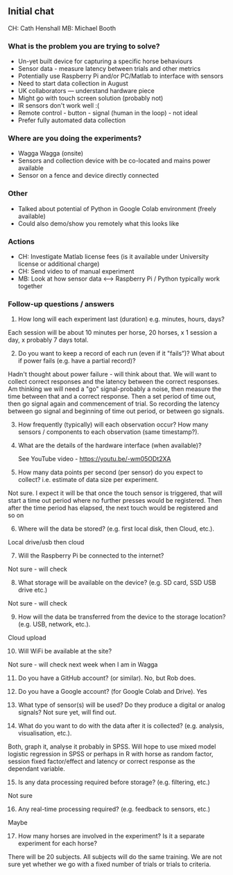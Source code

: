 ## Initial chat

CH: Cath Henshall
MB: Michael Booth

### What is the problem you are trying to solve?

- Un-yet built device for capturing a specific horse behaviours
- Sensor data - measure latency between trials and other metrics
- Potentially use Raspberry Pi and/or PC/Matlab to interface with sensors
- Need to start data collection in August
- UK collaborators — understand hardware piece
- Might go with touch screen solution (probably not)
- IR sensors don't work well :(
- Remote control - button - signal (human in the loop) - not ideal
- Prefer fully automated data collection

### Where are you doing the experiments? 

- Wagga Wagga (onsite)
- Sensors and collection device with be co-located and mains power available
- Sensor on a fence and device directly connected

### Other

- Talked about potential of Python in Google Colab environment (freely available)
- Could also demo/show you remotely what this looks like

### Actions

- CH: Investigate Matlab license fees (is it available under University license or additional charge)
- CH: Send video to of manual experiment
- MB: Look at how sensor data <--> Raspberry Pi / Python typically work together

### Follow-up questions / answers

1. How long will each experiment last (duration) e.g. minutes, hours, days?  

Each session will be about 10 minutes per horse, 20 horses, x 1 session a day, x probably 7 days total.  
   
2. Do you want to keep a record of each run (even if it "fails”)? What about if power fails (e.g. have a partial record)?  

Hadn't thought about power failure - will think about that.  We will want to collect correct responses and the latency between the correct responses.  Am thinking we will need a "go" signal-probably a noise, then measure the time between that and a correct response.  Then a set period of time out, then go signal again and commencement of trial.  So recording the latency between go signal and beginning of time out period, or between go signals.

3. How frequently (typically) will each observation occur? How many sensors / components to each observation (same timestamp?).
    
4. What are the details of the hardware interface (when available)?
   
   See YouTube video - https://youtu.be/-wm05ODt2XA 

5. How many data points per second (per sensor) do you expect to collect? i.e. estimate of data size per experiment. 

Not sure.  I expect it will be that once the touch sensor is triggered, that will start a time out period where no further presses would be registered.  Then after the time period has elapsed, the next touch would be registered and so on

6. Where will the data be stored? (e.g. first local disk, then Cloud, etc.).   

Local drive/usb then cloud

7. Will the Raspberry Pi be connected to the internet?  

Not sure - will check

8.  What storage will be available on the device? (e.g. SD card, SSD USB drive etc.) 

Not sure - will check

9.  How will the data be transferred from the device to the storage location? (e.g. USB, network, etc.). 

Cloud upload

10. Will WiFi be available at the site?  

Not sure - will check next week when I am in Wagga

11. Do you have a GitHub account? (or similar). No, but Rob does. 

12. Do you have a Google account? (for Google Colab and Drive). Yes

13. What type of sensor(s) will be used? Do they produce a digital or analog signals?  Not sure yet, will find out.

14. What do you want to do with the data after it is collected? (e.g. analysis, visualisation, etc.). 

Both, graph it, analyse it probably in SPSS.  Will hope to use mixed model logistic regression in SPSS or perhaps in R with horse as random factor, session fixed factor/effect and latency or correct response as the dependant variable. 

15. Is any data processing required before storage? (e.g. filtering, etc.) 

Not sure
    
16. Any real-time processing required? (e.g. feedback to sensors, etc.) 

Maybe
    
17. How many horses are involved in the experiment? Is it a separate experiment for each horse?

There  will be 20 subjects.  All subjects will do the same training.  We are not sure yet whether we go with a fixed number of trials or trials to criteria.  